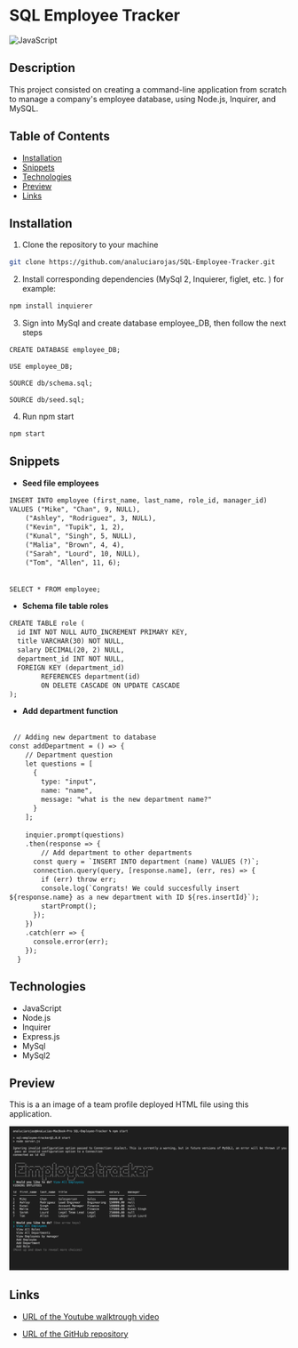 # SQL Employee Tracker

![JavaScript](https://img.shields.io/badge/javascript-100%25-yellowg)

## Description

This project consisted on creating a command-line application from scratch to manage a company's employee database, using Node.js, Inquirer, and MySQL.

## Table of Contents

* [Installation](#installation)
* [Snippets](#snippets)
* [Technologies](#technologies)
* [Preview](#preview)
* [Links](#links)

## Installation 

1. Clone the repository to your machine 

```bash
git clone https://github.com/analuciarojas/SQL-Employee-Tracker.git
```

2. Install corresponding dependencies (MySql 2, Inquierer, figlet, etc. ) for example: 

```bash
npm install inquierer
```

3. Sign into MySql and create database employee_DB, then follow the next steps

```
CREATE DATABASE employee_DB;
```

```
USE employee_DB;
```

```
SOURCE db/schema.sql;
```

```
SOURCE db/seed.sql;
```

4. Run npm start

```bash
npm start
```


## Snippets 

* **Seed file employees**
```            
INSERT INTO employee (first_name, last_name, role_id, manager_id)
VALUES ("Mike", "Chan", 9, NULL),
    ("Ashley", "Rodriguez", 3, NULL),
    ("Kevin", "Tupik", 1, 2),
    ("Kunal", "Singh", 5, NULL),
    ("Malia", "Brown", 4, 4),
    ("Sarah", "Lourd", 10, NULL),
    ("Tom", "Allen", 11, 6);


SELECT * FROM employee;
```   
* **Schema file table roles**
```            
CREATE TABLE role (
  id INT NOT NULL AUTO_INCREMENT PRIMARY KEY,
  title VARCHAR(30) NOT NULL,
  salary DECIMAL(20, 2) NULL,
  department_id INT NOT NULL,
  FOREIGN KEY (department_id)
        REFERENCES department(id)
        ON DELETE CASCADE ON UPDATE CASCADE
);
```  
* **Add department function**
```            

 // Adding new department to database
const addDepartment = () => {
    // Department question
    let questions = [
      {
        type: "input",
        name: "name",
        message: "what is the new department name?"
      }
    ];
  
    inquier.prompt(questions)
    .then(response => {
        // Add department to other departments
      const query = `INSERT INTO department (name) VALUES (?)`;
      connection.query(query, [response.name], (err, res) => {
        if (err) throw err;
        console.log(`Congrats! We could succesfully insert ${response.name} as a new department with ID ${res.insertId}`);
        startPrompt();
      });
    })
    .catch(err => {
      console.error(err);
    });
  }
```           



## Technologies

* JavaScript
* Node.js
* Inquirer
* Express.js
* MySql
* MySql2 

## Preview

This is a an image of a team profile deployed HTML file using this application.  

![Team profile file](assets/img/preview.png)

## Links

* [URL of the Youtube walktrough video](https://youtu.be/Syc6dw9cWhE)

* [URL of the GitHub repository](https://github.com/analuciarojas/SQL-Employee-Tracker)